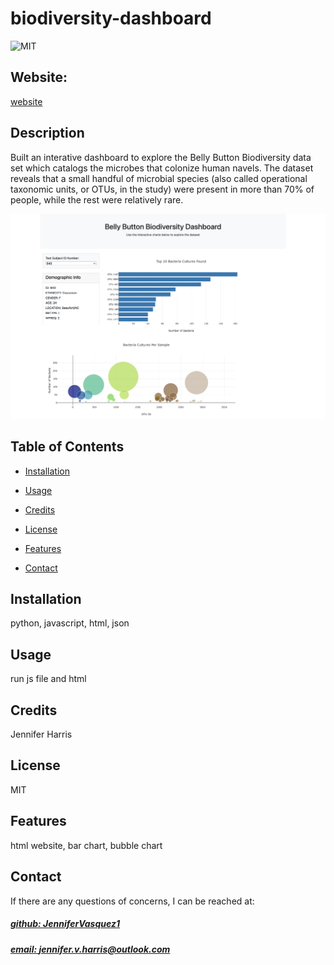 # biodiversity-dashboard
![MIT](https://img.shields.io/badge/License-MIT-blue)

## Website: 
[website](https://jennifervasquez1.github.io/biodiversity-dashboard/)

## Description
Built an interative dashboard to explore the Belly Button Biodiversity data set which catalogs the microbes that colonize human navels. The dataset reveals that a small handful of microbial species (also called operational taxonomic units, or OTUs, in the study) were present in more than 70% of people, while the rest were relatively rare.

![app_image](dashboard.png)

## Table of Contents
- [Installation](#installation)
- [Usage](#usage)
- [Credits](#credits)
- [License](#license)
- [Features](#features)

- [Contact](#contact)

## Installation
python, javascript, html, json

## Usage
run js file and html

## Credits
Jennifer Harris

## License
MIT

## Features
html website, bar chart, bubble chart



## Contact
If there are any questions of concerns, I can be reached at:
##### [github: JenniferVasquez1](https://github.com/JenniferVasquez1)
##### [email: jennifer.v.harris@outlook.com](mailto:jennifer.v.harris@outlook.com)
